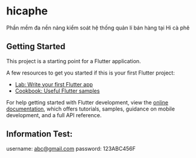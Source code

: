 # hicaphe

Phần mềm đa nền nảng kiểm soát hệ thống quản lí bán hàng tại Hi cà phê

## Getting Started

This project is a starting point for a Flutter application.

A few resources to get you started if this is your first Flutter project:

- [Lab: Write your first Flutter app](https://docs.flutter.dev/get-started/codelab)
- [Cookbook: Useful Flutter samples](https://docs.flutter.dev/cookbook)

For help getting started with Flutter development, view the
[online documentation](https://docs.flutter.dev/), which offers tutorials,
samples, guidance on mobile development, and a full API reference.


## Information Test:
username: abc@gmail.com
password: 123ABC456F
